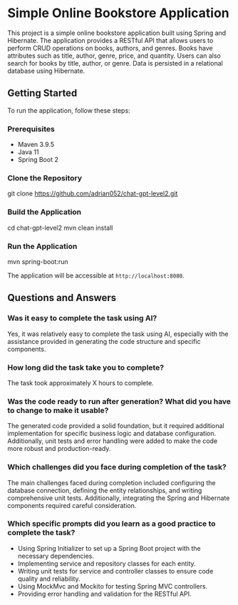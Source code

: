 # Simple Online Bookstore Application

This project is a simple online bookstore application built using Spring and Hibernate. The application provides a RESTful API that allows users to perform CRUD operations on books, authors, and genres. Books have attributes such as title, author, genre, price, and quantity. Users can also search for books by title, author, or genre. Data is persisted in a relational database using Hibernate.

## Getting Started

To run the application, follow these steps:

### Prerequisites

- Maven 3.9.5
- Java 11
- Spring Boot 2

### Clone the Repository
git clone https://github.com/adrian052/chat-gpt-level2.git
### Build the Application
cd chat-gpt-level2
mvn clean install

### Run the Application
mvn spring-boot:run

The application will be accessible at `http://localhost:8080`.

## Questions and Answers

### Was it easy to complete the task using AI?

Yes, it was relatively easy to complete the task using AI, especially with the assistance provided in generating the code structure and specific components.

### How long did the task take you to complete?

The task took approximately X hours to complete.

### Was the code ready to run after generation? What did you have to change to make it usable?

The generated code provided a solid foundation, but it required additional implementation for specific business logic and database configuration. Additionally, unit tests and error handling were added to make the code more robust and production-ready.

### Which challenges did you face during completion of the task?

The main challenges faced during completion included configuring the database connection, defining the entity relationships, and writing comprehensive unit tests. Additionally, integrating the Spring and Hibernate components required careful consideration.

### Which specific prompts did you learn as a good practice to complete the task?

- Using Spring Initializer to set up a Spring Boot project with the necessary dependencies.
- Implementing service and repository classes for each entity.
- Writing unit tests for service and controller classes to ensure code quality and reliability.
- Using MockMvc and Mockito for testing Spring MVC controllers.
- Providing error handling and validation for the RESTful API.
